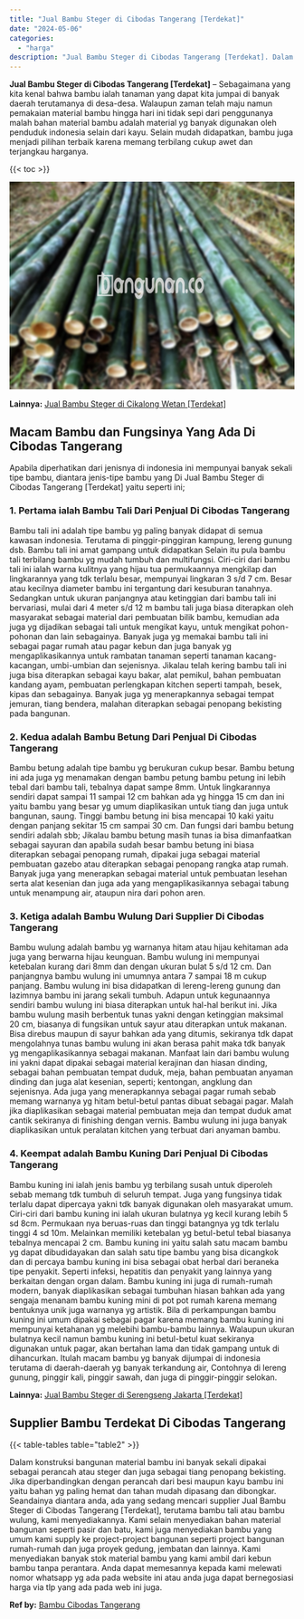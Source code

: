 ```yaml
---
title: "Jual Bambu Steger di Cibodas Tangerang [Terdekat]"
date: "2024-05-06"
categories: 
  - "harga"
description: "Jual Bambu Steger di Cibodas Tangerang [Terdekat]. Dalam konstruksi bangunan material bambu ini banyak sekali dipakai sebagai perancah atau steger dan juga s..."
---
```


**Jual Bambu Steger di Cibodas Tangerang \[Terdekat\]** – Sebagaimana yang kita kenal bahwa bambu ialah tanaman yang dapat kita jumpai di banyak daerah terutamanya di desa-desa. Walaupun zaman telah maju namun pemakaian material bambu hingga hari ini tidak sepi dari penggunanya malah bahan material bambu adalah material yg banyak digunakan oleh penduduk indonesia selain dari kayu. Selain mudah didapatkan, bambu juga menjadi pilihan terbaik karena memang terbilang cukup awet dan terjangkau harganya.

{{< toc >}}

![Jual Bambu Steger di Cibodas Tangerang [Terdekat]](/images/jual-bambu-tali-18.png)

**Lainnya:** [Jual Bambu Steger di Cikalong Wetan \[Terdekat\]](https://bambu.bangunan.co/jual-bambu-steger-di-cikalong-wetan-terdekat/)

## Macam Bambu dan Fungsinya Yang Ada Di Cibodas Tangerang

Apabila diperhatikan dari jenisnya di indonesia ini mempunyai banyak sekali tipe bambu, diantara jenis-tipe bambu yang Di Jual Bambu Steger di Cibodas Tangerang \[Terdekat\] yaitu seperti ini;

### 1\. Pertama ialah Bambu Tali Dari Penjual Di Cibodas Tangerang

Bambu tali ini adalah tipe bambu yg paling banyak didapat di semua kawasan indonesia. Terutama di pinggir-pinggiran kampung, lereng gunung dsb. Bambu tali ini amat gampang untuk didapatkan Selain itu pula bambu tali terbilang bambu yg mudah tumbuh dan multifungsi. Ciri-ciri dari bambu tali ini ialah warna kulitnya yang hijau tua permukaannya mengkilap dan lingkarannya yang tdk terlalu besar, mempunyai lingkaran 3 s/d 7 cm. Besar atau kecilnya diameter bambu ini tergantung dari kesuburan tanahnya. Sedangkan untuk ukuran panjangnya atau ketinggian dari bambu tali ini bervariasi, mulai dari 4 meter s/d 12 m bambu tali juga biasa diterapkan oleh masyarakat sebagai material dari pembuatan bilik bambu, kemudian ada juga yg dijadikan sebagai tali untuk mengikat kayu, untuk mengikat pohon-pohonan dan lain sebagainya. Banyak juga yg memakai bambu tali ini sebagai pagar rumah atau pagar kebun dan juga banyak yg mengaplikasikannya untuk rambatan tanaman seperti tanaman kacang-kacangan, umbi-umbian dan sejenisnya. Jikalau telah kering bambu tali ini juga bisa diterapkan sebagai kayu bakar, alat pemikul, bahan pembuatan kandang ayam, pembuatan perlengkapan kitchen seperti tampah, besek, kipas dan sebagainya. Banyak juga yg menerapkannya sebagai tempat jemuran, tiang bendera, malahan diterapkan sebagai penopang bekisting pada bangunan.

### 2\. Kedua adalah Bambu Betung Dari Penjual Di Cibodas Tangerang

Bambu betung adalah tipe bambu yg berukuran cukup besar. Bambu betung ini ada juga yg menamakan dengan bambu petung bambu petung ini lebih tebal dari bambu tali, tebalnya dapat sampe 8mm. Untuk lingkarannya sendiri dapat sampai 11 sampai 12 cm bahkan ada yg hingga 15 cm dan ini yaitu bambu yang besar yg umum diaplikasikan untuk tiang dan juga untuk bangunan, saung. Tinggi bambu betung ini bisa mencapai 10 kaki yaitu dengan panjang sekitar 15 cm sampai 30 cm. Dan fungsi dari bambu betung sendiri adalah sbb; Jikalau bambu betung masih tunas ia bisa dimanfaatkan sebagai sayuran dan apabila sudah besar bambu betung ini biasa diterapkan sebagai penopang rumah, dipakai juga sebagai material pembuatan gazebo atau diterapkan sebagai penopang rangka atap rumah. Banyak juga yang menerapkan sebagai material untuk pembuatan lesehan serta alat kesenian dan juga ada yang mengaplikasikannya sebagai tabung untuk menampung air, ataupun nira dari pohon aren.

### 3\. Ketiga adalah Bambu Wulung Dari Supplier Di Cibodas Tangerang

Bambu wulung adalah bambu yg warnanya hitam atau hijau kehitaman ada juga yang berwarna hijau keunguan. Bambu wulung ini mempunyai ketebalan kurang dari 8mm dan dengan ukuran bulat 5 s/d 12 cm. Dan panjangnya bambu wulung ini umumnya antara 7 sampai 18 m cukup panjang. Bambu wulung ini bisa didapatkan di lereng-lereng gunung dan lazimnya bambu ini jarang sekali tumbuh. Adapun untuk kegunaannya sendiri bambu wulung ini biasa diterapkan untuk hal-hal berikut ini. Jika bambu wulung masih berbentuk tunas yakni dengan ketinggian maksimal 20 cm, biasanya di fungsikan untuk sayur atau diterapkan untuk makanan. Bisa direbus maupun di sayur bahkan ada yang ditumis, sekiranya tdk dapat mengolahnya tunas bambu wulung ini akan berasa pahit maka tdk banyak yg mengaplikasikannya sebagai makanan. Manfaat lain dari bambu wulung ini yakni dapat dipakai sebagai material kerajinan dan hiasan dinding, sebagai bahan pembuatan tempat duduk, meja, bahan pembuatan anyaman dinding dan juga alat kesenian, seperti; kentongan, angklung dan sejenisnya. Ada juga yang menerapkannya sebagai pagar rumah sebab memang warnanya yg hitam betul-betul pantas dibuat sebagai pagar. Malah jika diaplikasikan sebagai material pembuatan meja dan tempat duduk amat cantik sekiranya di finishing dengan vernis. Bambu wulung ini juga banyak diaplikasikan untuk peralatan kitchen yang terbuat dari anyaman bambu.

### 4\. Keempat adalah Bambu Kuning Dari Penjual Di Cibodas Tangerang

Bambu kuning ini ialah jenis bambu yg terbilang susah untuk diperoleh sebab memang tdk tumbuh di seluruh tempat. Juga yang fungsinya tidak terlalu dapat dipercaya yakni tdk banyak digunakan oleh masyarakat umum. Ciri-ciri dari bambu kuning ini ialah ukuran bulatnya yg kecil kurang lebih 5 sd 8cm. Permukaan nya beruas-ruas dan tinggi batangnya yg tdk terlalu tinggi 4 sd 10m. Melainkan memiliki ketebalan yg betul-betul tebal biasanya tebalnya mencapai 2 cm. Bambu kuning ini yaitu salah satu macam bambu yg dapat dibudidayakan dan salah satu tipe bambu yang bisa dicangkok dan di percaya bambu kuning ini bisa sebagai obat herbal dari beraneka tipe penyakit. Seperti infeksi, hepatitis dan penyakit yang lainnya yang berkaitan dengan organ dalam. Bambu kuning ini juga di rumah-rumah modern, banyak diaplikasikan sebagai tumbuhan hiasan bahkan ada yang sengaja menanam bambu kuning mini di pot pot rumah karena memang bentuknya unik juga warnanya yg artistik. Bila di perkampungan bambu kuning ini umum dipakai sebagai pagar karena memang bambu kuning ini mempunyai ketahanan yg melebihi bambu-bambu lainnya. Walaupun ukuran bulatnya kecil namun bambu kuning ini betul-betul kuat sekiranya digunakan untuk pagar, akan bertahan lama dan tidak gampang untuk di dihancurkan. Itulah macam bambu yg banyak dijumpai di indonesia terutama di daerah-daerah yg banyak terkandung air, Contohnya di lereng gunung, pinggir kali, pinggir sawah, dan juga di pinggir-pinggir selokan.

**Lainnya:** [Jual Bambu Steger di Serengseng Jakarta \[Terdekat\]](https://bambu.bangunan.co/jual-bambu-steger-di-serengseng-jakarta-terdekat/)

## Supplier Bambu Terdekat Di Cibodas Tangerang

{{< table-tables table="table2" >}}

Dalam konstruksi bangunan material bambu ini banyak sekali dipakai sebagai perancah atau steger dan juga sebagai tiang penopang bekisting. Jika diperbandingkan dengan perancah dari besi maupun kayu bambu ini yaitu bahan yg paling hemat dan tahan mudah dipasang dan dibongkar. Seandainya diantara anda, ada yang sedang mencari supplier Jual Bambu Steger di Cibodas Tangerang \[Terdekat\], terutama bambu tali atau bambu wulung, kami menyediakannya. Kami selain menyediakan bahan material bangunan seperti pasir dan batu, kami juga menyediakan bambu yang umum kami supply ke project-project bangunan seperti project bangunan rumah-rumah dan juga proyek gedung, jembatan dan lainnya. Kami menyediakan banyak stok material bambu yang kami ambil dari kebun bambu tanpa perantara. Anda dapat memesannya kepada kami melewati nomor whatsapp yg ada pada website ini atau anda juga dapat bernegosiasi harga via tlp yang ada pada web ini juga.

**Ref by:** [Bambu Cibodas Tangerang](https://id.wikipedia.org/wiki/Bambu)
